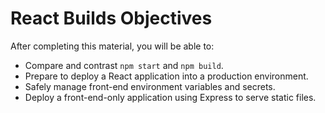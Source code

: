# React Builds Objectives

After completing this material, you will be able to:

* Compare and contrast `npm start` and `npm build`.
* Prepare to deploy a React application into a production environment.
* Safely manage front-end environment variables and secrets.
* Deploy a front-end-only application using Express to serve static files.
